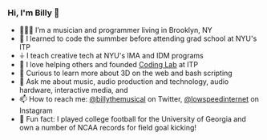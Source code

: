 ### Hi, I'm Billy 👋

- 🤸🏼‍♂️ I’m a musician and programmer living in Brooklyn, NY
- 👾 I learned to code the summber before attending grad school at NYU's ITP
- ⏚ I teach creative tech at NYU's IMA and IDM programs
- 💾 I love helping others and founded [Coding Lab](https://codinglab.itp.io) at ITP
- 🤔 Curious to learn more about 3D on the web and bash scripting
- 💬 Ask me about music, audio production and technology, audio hardware, interactive media, and 
- 📫 How to reach me: [@billythemusical](https://twitter.com/billythemusical) on Twitter, [@lowspeedinternet](https://www.instagram.com/lowspeedinternet/) on Instagram
- 🏈 Fun fact: I played college football for the University of Georgia and own a number of NCAA records for field goal kicking!
